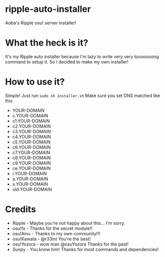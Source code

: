 # ripple-auto-installer
Aoba's Ripple osu! server installer!

# What the heck is it?
It's my Ripple auto installer because I'm lazy to write very very looooooong command to setup it. So I decided to make my own installer!

# How to use it?
Simple! Just run `sudo sh installer.sh`
Make sure you set DNS matched like this

* YOUR-DOMAIN
* c.YOUR-DOMAIN
* c1.YOUR-DOMAIN
* c2.YOUR-DOMAIN
* c3.YOUR-DOMAIN
* c4.YOUR-DOMAIN
* c5.YOUR-DOMAIN
* c6.YOUR-DOMAIN
* c7.YOUR-DOMAIN
* c8.YOUR-DOMAIN
* c9.YOUR-DOMAIN
* ce.YOUR-DOMAIN
* i.YOUR-DOMAIN
* a.YOUR-DOMAIN
* s.YOUR-DOMAIN
* old.YOUR-DOMAIN

# Credits
* Ripple - Maybe you're not happy about this... I'm sorry.
* osu!fx - Thanks for the secret module!!
* osu!Ainu - Thanks to my own community!!!
* osu!Kawata - @r33int You're the best!
* osu!Yozora - wow man @osuYozora Thanks for the past!
* Sunpy - You know him! Thanks for most commands and dependencies!
